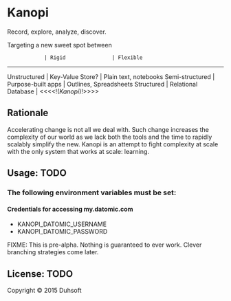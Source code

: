 # Kanopi

Record, explore, analyze, discover.

Targeting a new sweet spot between 

                | Rigid               | Flexible
_______________________________________________________________
Unstructured    | Key-Value Store?    | Plain text, notebooks
Semi-structured | Purpose-built apps  | Outlines, Spreadsheets
Structured      | Relational Database | <<<<!(_Kanopi_)!>>>>

## Rationale

Accelerating change is not all we deal with. Such change increases the
complexity of our world as we lack both the tools and the time to rapidly
scalably simplify the new. Kanopi is an attempt to fight complexity at
scale with the only system that works at scale: learning.

## Usage: TODO

### The following environment variables must be set:

#### Credentials for accessing my.datomic.com
- KANOPI_DATOMIC_USERNAME
- KANOPI_DATOMIC_PASSWORD

FIXME: This is pre-alpha. Nothing is guaranteed to ever work. Clever
branching strategies come later.

## License: TODO

Copyright © 2015 Duhsoft
